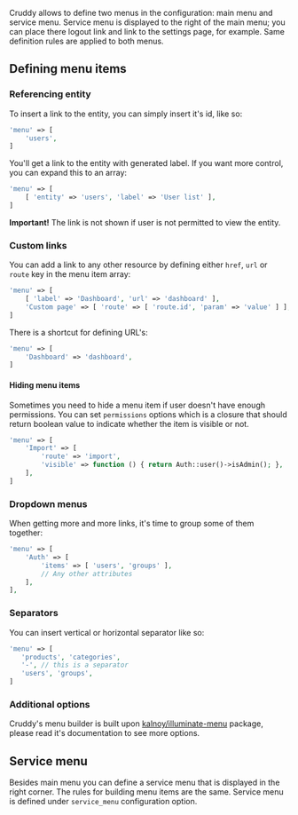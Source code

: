 Cruddy allows to define two menus in the configuration: main menu and service menu. Service menu is displayed to the right of the main menu; you can place there logout link and link to the settings page, for example. Same definition rules are applied to both menus.

## Defining menu items

### Referencing entity

To insert a link to the entity, you can simply insert it's id, like so:

```php
'menu' => [
    'users',
]
```

You'll get a link to the entity with generated label. If you want more control,
you can expand this to an array:

```php
'menu' => [
    [ 'entity' => 'users', 'label' => 'User list' ],
]
```

__Important!__ The link is not shown if user is not permitted to view the entity.

### Custom links

You can add a link to any other resource by defining either `href`, `url` or `route` key in the menu item array:

```php
'menu' => [
    [ 'label' => 'Dashboard', 'url' => 'dashboard' ],
    'Custom page' => [ 'route' => [ 'route.id', 'param' => 'value' ] ],
]
```

There is a shortcut for defining URL's:

```php
'menu' => [
    'Dashboard' => 'dashboard',
]
```

#### Hiding menu items

Sometimes you need to hide a menu item if user doesn't have enough permissions.
You can set `permissions` options which is a closure that should return boolean
value to indicate whether the item is visible or not.

```php
'menu' => [
    'Import' => [
        'route' => 'import',
        'visible' => function () { return Auth::user()->isAdmin(); },
    ],
]
```

### Dropdown menus

When getting more and more links, it's time to group some of them together:

```php
'menu' => [
    'Auth' => [
        'items' => [ 'users', 'groups' ],
        // Any other attributes
    ],
],
```

### Separators

You can insert vertical or horizontal separator like so:

```php
'menu' => [
   'products', 'categories',
   '-', // this is a separator
   'users', 'groups',
]
```

### Additional options

Cruddy's menu builder is built upon [kalnoy/illuminate-menu](http://github.com/lazychaser/illuminate-menu) package,
please read it's documentation to see more options.

## Service menu

Besides main menu you can define a service menu that is displayed in the right corner.
The rules for building menu items are the same. Service menu is defined under
`service_menu` configuration option.